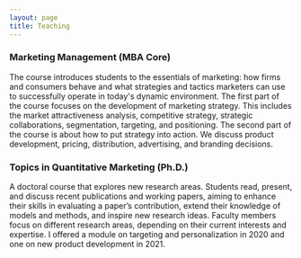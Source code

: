 ```yaml
---
layout: page
title: Teaching
---
```



### Marketing Management (MBA Core)

The course introduces students to the essentials of marketing: how firms and consumers behave and what strategies and tactics marketers can use to successfully operate in today's dynamic environment. The first part of the course focuses on the development of marketing strategy. This includes the market attractiveness analysis, competitive strategy, strategic collaborations, segmentation, targeting, and positioning. The second part of the course is about how to put strategy into action. We discuss product development, pricing, distribution, advertising, and branding decisions.


### Topics in Quantitative Marketing (Ph.D.)

A doctoral course that explores new research areas. Students read, present, and discuss recent publications and working papers, aiming to enhance their skills in evaluating a paper’s contribution, extend their knowledge of models and methods, and inspire new research ideas. Faculty members focus on different research areas, depending on their current interests and expertise. I offered a module on targeting and personalization in 2020 and one on new product development in 2021. 

